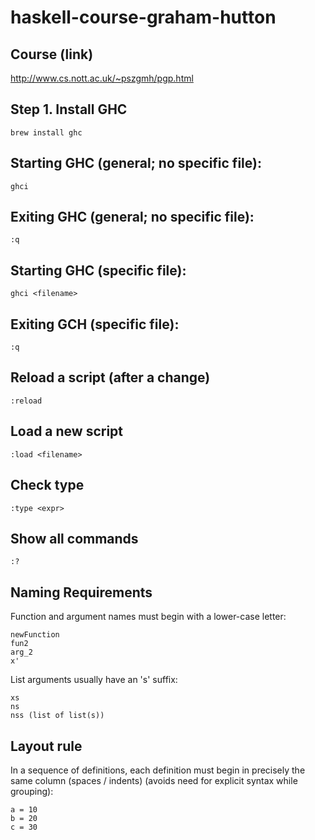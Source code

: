 # haskell-course-graham-hutton 

## Course (link) 
 
http://www.cs.nott.ac.uk/~pszgmh/pgp.html 

## Step 1. Install GHC 

`brew install ghc`

## Starting GHC (general; no specific file): 

`ghci`

## Exiting GHC (general; no specific file): 

`:q`

## Starting GHC (specific file): 

`ghci <filename>`

## Exiting GCH (specific file): 

`:q`

## Reload a script (after a change) 

`:reload`

## Load a new script 

`:load <filename>`

## Check type 

`:type <expr>`

## Show all commands 

`:?`  

## Naming Requirements 

Function and argument names must begin with a lower-case letter: 

```
newFunction
fun2
arg_2
x' 
```

List arguments usually have an 's' suffix: 

```
xs
ns
nss (list of list(s)) 
``` 
 
## Layout rule 

In a sequence of definitions, each definition must begin in precisely the same column (spaces / indents) (avoids need for explicit syntax while grouping): 

``` 
a = 10
b = 20
c = 30 
``` 



